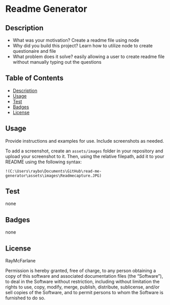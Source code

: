# Readme Generator

## Description

- What was your motivation? Create a readme file using node
- Why did you build this project? Learn how to utilize node to create questionaire and file
- What problem does it solve? easily allowing a user to create readme file without manually typing out the questions

## Table of Contents


- [Description](#description)
- [Usage](#usage)
- [Test](#test)
- [Badges](#badges)
- [License](#license)


## Usage

Provide instructions and examples for use. Include screenshots as needed.

To add a screenshot, create an `assets/images` folder in your repository and upload your screenshot to it. Then, using the relative filepath, add it to your README using the following syntax:

   
    !(C:\Users\raybo\Documents\GitHub\read-me-generator\assets\images\Readmecapture.JPG)
  

## Test
none

## Badges
none

## License
RayMcFarlane

Permission is hereby granted, free of charge, to any person obtaining a copy of this software and associated documentation files (the “Software”), to deal in the Software without restriction, including without limitation the rights to use, copy, modify, merge, publish, distribute, sublicense, and/or sell copies of the Software, and to permit persons to whom the Software is furnished to do so.


